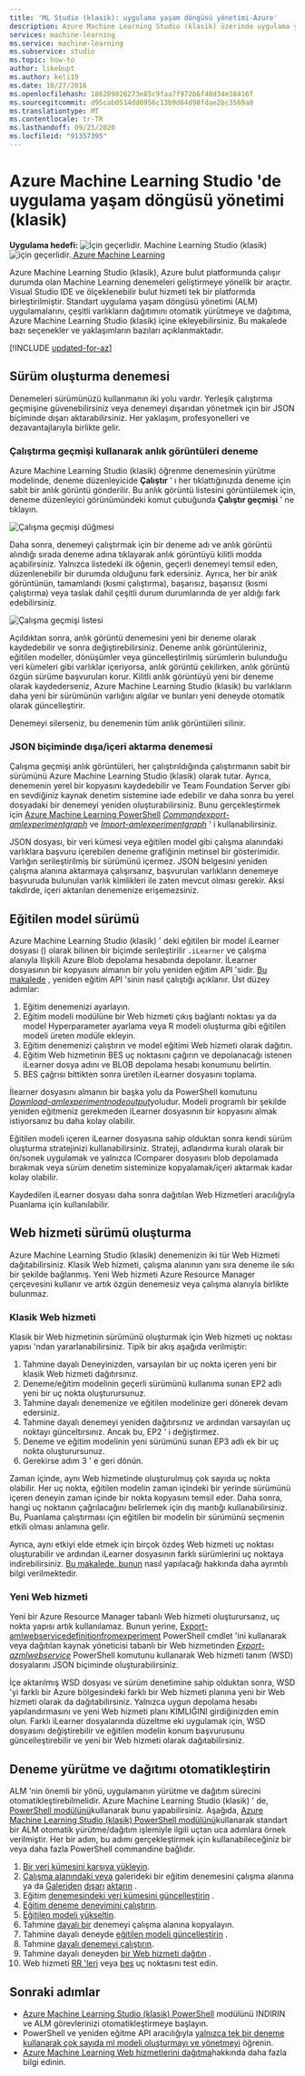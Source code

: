 ```yaml
---
title: 'ML Studio (klasik): uygulama yaşam döngüsü yönetimi-Azure'
description: Azure Machine Learning Studio (klasik) üzerinde uygulama yaşam döngüsü yönetimi en iyi yöntemlerini uygulama
services: machine-learning
ms.service: machine-learning
ms.subservice: studio
ms.topic: how-to
author: likebupt
ms.author: keli19
ms.date: 10/27/2016
ms.openlocfilehash: 186289826273e85c9faa7f972b6f48d34e38416f
ms.sourcegitcommit: d95cab0514dd0956c13b9d64d98fdae2bc3569a0
ms.translationtype: MT
ms.contentlocale: tr-TR
ms.lasthandoff: 09/25/2020
ms.locfileid: "91357395"
---
```

# <a name="application-lifecycle-management-in-azure-machine-learning-studio-classic"></a>Azure Machine Learning Studio 'de uygulama yaşam döngüsü yönetimi (klasik)

**Uygulama hedefi:** ![ İçin geçerlidir. ](../../../includes/media/aml-applies-to-skus/yes.png) Machine Learning Studio (klasik) ![ için geçerlidir.](../../../includes/media/aml-applies-to-skus/no.png)[ Azure Machine Learning](../compare-azure-ml-to-studio-classic.md)  


Azure Machine Learning Studio (klasik), Azure bulut platformunda çalışır durumda olan Machine Learning denemeleri geliştirmeye yönelik bir araçtır. Visual Studio IDE ve ölçeklenebilir bulut hizmeti tek bir platformda birleştirilmiştir. Standart uygulama yaşam döngüsü yönetimi (ALM) uygulamalarını, çeşitli varlıkların dağıtımını otomatik yürütmeye ve dağıtıma, Azure Machine Learning Studio (klasik) içine ekleyebilirsiniz. Bu makalede bazı seçenekler ve yaklaşımların bazıları açıklanmaktadır.

[!INCLUDE [updated-for-az](../../../includes/updated-for-az.md)]

## <a name="versioning-experiment"></a>Sürüm oluşturma denemesi
Denemeleri sürümünüzü kullanmanın iki yolu vardır. Yerleşik çalıştırma geçmişine güvenebilirsiniz veya denemeyi dışarıdan yönetmek için bir JSON biçiminde dışarı aktarabilirsiniz. Her yaklaşım, profesyonelleri ve dezavantajlarıyla birlikte gelir.

### <a name="experiment-snapshots-using-run-history"></a>Çalıştırma geçmişi kullanarak anlık görüntüleri deneme
Azure Machine Learning Studio (klasik) öğrenme denemesinin yürütme modelinde, deneme düzenleyicide **Çalıştır** ' ı her tıklattığınızda deneme için sabit bir anlık görüntü gönderilir. Bu anlık görüntü listesini görüntülemek için, deneme düzenleyici görünümündeki komut çubuğunda **Çalıştır geçmişi** ' ne tıklayın.

![Çalışma geçmişi düğmesi](./media/version-control/runhistory.png)

Daha sonra, denemeyi çalıştırmak için bir deneme adı ve anlık görüntü alındığı sırada deneme adına tıklayarak anlık görüntüyü kilitli modda açabilirsiniz. Yalnızca listedeki ilk öğenin, geçerli denemeyi temsil eden, düzenlenebilir bir durumda olduğunu fark edersiniz. Ayrıca, her bir anlık görüntünün, tamamlandı (kısmi çalıştırma), başarısız, başarısız (kısmi çalıştırma) veya taslak dahil çeşitli durum durumlarında de yer aldığı fark edebilirsiniz.

![Çalışma geçmişi listesi](./media/version-control/runhistorylist.png)

Açıldıktan sonra, anlık görüntü denemesini yeni bir deneme olarak kaydedebilir ve sonra değiştirebilirsiniz. Deneme anlık görüntüleriniz, eğitilen modeller, dönüşümler veya güncelleştirilmiş sürümlerin bulunduğu veri kümeleri gibi varlıklar içeriyorsa, anlık görüntü çekilirken, anlık görüntü özgün sürüme başvuruları korur. Kilitli anlık görüntüyü yeni bir deneme olarak kaydederseniz, Azure Machine Learning Studio (klasik) bu varlıkların daha yeni bir sürümünün varlığını algılar ve bunları yeni deneyde otomatik olarak güncelleştirir.

Denemeyi silerseniz, bu denemenin tüm anlık görüntüleri silinir.

### <a name="exportimport-experiment-in-json-format"></a>JSON biçiminde dışa/içeri aktarma denemesi
Çalışma geçmişi anlık görüntüleri, her çalıştırıldığında çalıştırmanın sabit bir sürümünü Azure Machine Learning Studio (klasik) olarak tutar. Ayrıca, denemenin yerel bir kopyasını kaydedebilir ve Team Foundation Server gibi en sevdiğiniz kaynak denetim sistemine iade edebilir ve daha sonra bu yerel dosyadaki bir denemeyi yeniden oluşturabilirsiniz. Bunu gerçekleştirmek için [Azure Machine Learning PowerShell](https://aka.ms/amlps) [*Commandexport-amlexperimentgraph*](https://github.com/hning86/azuremlps#export-amlexperimentgraph) ve [*Import-amlexperimentgraph*](https://github.com/hning86/azuremlps#import-amlexperimentgraph) ' i kullanabilirsiniz.

JSON dosyası, bir veri kümesi veya eğitilen model gibi çalışma alanındaki varlıklara başvuru içerebilen deneme grafiğinin metinsel bir gösterimidir. Varlığın serileştirilmiş bir sürümünü içermez. JSON belgesini yeniden çalışma alanına aktarmaya çalışırsanız, başvurulan varlıkların denemeye başvuruda bulunulan varlık kimlikleri ile zaten mevcut olması gerekir. Aksi takdirde, içeri aktarılan denemenize erişemezsiniz.

## <a name="versioning-trained-model"></a>Eğitilen model sürümü
Azure Machine Learning Studio (klasik) ' deki eğitilen bir model iLearner dosyası () olarak bilinen bir biçimde serileştirilir `.iLearner` ve çalışma alanıyla Ilişkili Azure Blob depolama hesabında depolanır. İLearner dosyasının bir kopyasını almanın bir yolu yeniden eğitim API 'sidir. [Bu makalede](/azure/machine-learning/studio/retrain-machine-learning-model) , yeniden eğitim API 'sinin nasıl çalıştığı açıklanır. Üst düzey adımlar:

1. Eğitim denemenizi ayarlayın.
2. Eğitim modeli modülüne bir Web hizmeti çıkış bağlantı noktası ya da model Hyperparameter ayarlama veya R modeli oluşturma gibi eğitilen modeli üreten modüle ekleyin.
3. Eğitim denemenizi çalıştırın ve model eğitimi Web hizmeti olarak dağıtın.
4. Eğitim Web hizmetinin BES uç noktasını çağırın ve depolanacağı istenen iLearner dosya adını ve BLOB depolama hesabı konumunu belirtin.
5. BES çağrısı bittikten sonra üretilen iLearner dosyasını toplama.

İlearner dosyasını almanın bir başka yolu da PowerShell komutunu [*Download-amlexperimentnodeoutput*](https://github.com/hning86/azuremlps#download-amlexperimentnodeoutput)yoludur. Modeli programlı bir şekilde yeniden eğitmeniz gerekmeden iLearner dosyasının bir kopyasını almak istiyorsanız bu daha kolay olabilir.

Eğitilen modeli içeren iLearner dosyasına sahip olduktan sonra kendi sürüm oluşturma stratejinizi kullanabilirsiniz. Strateji, adlandırma kuralı olarak bir ön/sonek uygulamak ve yalnızca IComparer dosyasını blob depolamada bırakmak veya sürüm denetim sisteminize kopyalamak/içeri aktarmak kadar kolay olabilir.

Kaydedilen iLearner dosyası daha sonra dağıtılan Web Hizmetleri aracılığıyla Puanlama için kullanılabilir.

## <a name="versioning-web-service"></a>Web hizmeti sürümü oluşturma
Azure Machine Learning Studio (klasik) denemenizin iki tür Web Hizmeti dağıtabilirsiniz. Klasik Web hizmeti, çalışma alanının yanı sıra deneme ile sıkı bir şekilde bağlanmış. Yeni Web hizmeti Azure Resource Manager çerçevesini kullanır ve artık özgün denemesiz veya çalışma alanıyla birlikte bulunmaz.

### <a name="classic-web-service"></a>Klasik Web hizmeti
Klasik bir Web hizmetinin sürümünü oluşturmak için Web hizmeti uç noktası yapısı 'ndan yararlanabilirsiniz. Tipik bir akış aşağıda verilmiştir:

1. Tahmine dayalı Deneyinizden, varsayılan bir uç nokta içeren yeni bir klasik Web hizmeti dağıtırsınız.
2. Deneme/eğitim modelinin geçerli sürümünü kullanıma sunan EP2 adlı yeni bir uç nokta oluşturursunuz.
3. Tahmine dayalı denemenize ve eğitilen modelinize geri dönerek devam edersiniz.
4. Tahmine dayalı denemeyi yeniden dağıtırsınız ve ardından varsayılan uç noktayı günceltırsınız. Ancak bu, EP2 ' i değiştirmez.
5. Deneme ve eğitim modelinin yeni sürümünü sunan EP3 adlı ek bir uç nokta oluşturursunuz.
6. Gerekirse adım 3 ' e geri dönün.

Zaman içinde, aynı Web hizmetinde oluşturulmuş çok sayıda uç nokta olabilir. Her uç nokta, eğitilen modelin zaman içindeki bir yerinde sürümünü içeren deneyin zaman içinde bir nokta kopyasını temsil eder. Daha sonra, hangi uç noktanın çağrılacağını belirlemek için dış mantığı kullanabilirsiniz. Bu, Puanlama çalıştırması için eğitilen bir modelin bir sürümünü seçmenin etkili olması anlamına gelir.

Ayrıca, aynı etkiyi elde etmek için birçok özdeş Web hizmeti uç noktası oluşturabilir ve ardından iLearner dosyasının farklı sürümlerini uç noktaya indirebilirsiniz. [Bu makalede, bunun](create-models-and-endpoints-with-powershell.md) nasıl yapılacağı hakkında daha ayrıntılı bilgi verilmektedir.

### <a name="new-web-service"></a>Yeni Web hizmeti
Yeni bir Azure Resource Manager tabanlı Web hizmeti oluşturursanız, uç nokta yapısı artık kullanılamaz. Bunun yerine, [Export-amlwebservicedefinitionfromexperiment](https://github.com/hning86/azuremlps#export-amlwebservicedefinitionfromexperiment) PowerShell cmdlet 'ini kullanarak veya dağıtılan kaynak yöneticisi tabanlı bir Web hizmetinden [*Export-azmlwebservice*](https://docs.microsoft.com/powershell/module/az.machinelearning/export-azmlwebservice) PowerShell komutunu kullanarak Web hizmeti tanım (WSD) dosyalarını JSON biçiminde oluşturabilirsiniz.

İçe aktarılmış WSD dosyası ve sürüm denetimine sahip olduktan sonra, WSD 'yi farklı bir Azure bölgesindeki farklı bir Web hizmeti planına yeni bir Web hizmeti olarak da dağıtabilirsiniz. Yalnızca uygun depolama hesabı yapılandırmasını ve yeni Web hizmeti planı KIMLIĞINI girdiğinizden emin olun. Farklı iLearner dosyalarında düzeltme eki uygulamak için, WSD dosyasını değiştirebilir ve eğitilen modelin konum başvurusunu güncelleştirebilir ve yeni bir Web hizmeti olarak dağıtabilirsiniz.

## <a name="automate-experiment-execution-and-deployment"></a>Deneme yürütme ve dağıtımı otomatikleştirin
ALM 'nin önemli bir yönü, uygulamanın yürütme ve dağıtım sürecini otomatikleştirebilmelidir. Azure Machine Learning Studio (klasik) ' de, [PowerShell modülünü](https://aka.ms/amlps)kullanarak bunu yapabilirsiniz. Aşağıda, [Azure Machine Learning Studio (klasik) PowerShell modülünü](https://aka.ms/amlps)kullanarak standart bir ALM otomatik yürütme/dağıtım işlemiyle ilgili uçtan uca adımlara örnek verilmiştir. Her bir adım, bu adımı gerçekleştirmek için kullanabileceğiniz bir veya daha fazla PowerShell commandine bağlıdır.

1. [Bir veri kümesini karşıya yükleyin](https://github.com/hning86/azuremlps#upload-amldataset).
2. [Çalışma alanındaki veya](https://github.com/hning86/azuremlps#copy-amlexperiment) galerideki bir eğitim denemesini çalışma alanına ya da [Galeriden](https://github.com/hning86/azuremlps#copy-amlexperimentfromgallery) [dışarı](https://github.com/hning86/azuremlps#export-amlexperimentgraph) [aktarın](https://github.com/hning86/azuremlps#import-amlexperimentgraph) .
3. Eğitim [denemesindeki veri kümesini güncelleştirin](https://github.com/hning86/azuremlps#update-amlexperimentuserasset) .
4. [Eğitim deneme deneyimini çalıştırın](https://github.com/hning86/azuremlps#start-amlexperiment).
5. [Eğitilen modeli yükseltin](https://github.com/hning86/azuremlps#promote-amltrainedmodel).
6. Tahmine [dayalı bir](https://github.com/hning86/azuremlps#copy-amlexperiment) denemeyi çalışma alanına kopyalayın.
7. Tahmine dayalı deneyde [eğitilen modeli güncelleştirin](https://github.com/hning86/azuremlps#update-amlexperimentuserasset) .
8. Tahmine [dayalı denemeyi çalıştırın](https://github.com/hning86/azuremlps#start-amlexperiment).
9. Tahmine dayalı deneyden [bir Web hizmeti dağıtın](https://github.com/hning86/azuremlps#new-amlwebservice) .
10. Web hizmeti [RR 'leri](https://github.com/hning86/azuremlps#invoke-amlwebservicerrsendpoint) veya [bes](https://github.com/hning86/azuremlps#invoke-amlwebservicebesendpoint) uç noktasını test edin.

## <a name="next-steps"></a>Sonraki adımlar
* [Azure Machine Learning Studio (klasik) PowerShell](https://aka.ms/amlps) modülünü INDIRIN ve ALM görevlerinizi otomatikleştirmeye başlayın.
* PowerShell ve yeniden eğitme API aracılığıyla [yalnızca tek bir deneme kullanarak çok sayıda ml modeli oluşturmayı ve yönetmeyi](create-models-and-endpoints-with-powershell.md) öğrenin.
* [Azure Machine Learning Web hizmetlerini dağıtma](deploy-a-machine-learning-web-service.md)hakkında daha fazla bilgi edinin.
